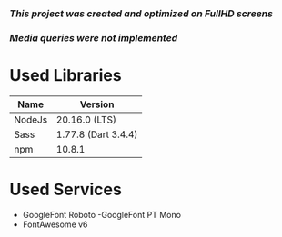 ### **_This project was created and optimized on FullHD screens_**
### **_Media queries were not implemented_**

# Used Libraries

| Name      | Version             |
| --------- | ------------------- |
| NodeJs    | 20.16.0 (LTS)       |
| Sass      | 1.77.8 (Dart 3.4.4) |
| npm       | 10.8.1              |

# Used Services

- GoogleFont Roboto
-GoogleFont PT Mono
- FontAwesome v6

